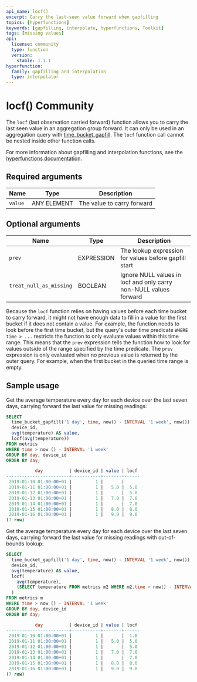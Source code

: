 ```yaml
---
api_name: locf()
excerpt: Carry the last-seen value forward when gapfilling
topics: [hyperfunctions]
keywords: [gapfilling, interpolate, hyperfunctions, Toolkit]
tags: [missing values]
api:
  license: community
  type: function
  version:
    stable: 1.1.1
hyperfunction:
  family: gapfilling and interpolation
  type: interpolator
---
```


# locf() <tag type="community">Community</tag>

The `locf` (last observation carried forward) function allows you to carry the
last seen value in an aggregation group forward. It can only be used in an
aggregation query with
[time_bucket_gapfill][time_bucket_gapfill].
The `locf` function call cannot be nested inside other function calls.

For more information about gapfilling and interpolation functions, see the
[hyperfunctions documentation][hyperfunctions-gapfilling].

## Required arguments

|Name|Type|Description|
|-|-|-|
|`value`|ANY ELEMENT|The value to carry forward|

## Optional arguments

|Name|Type|Description|
|-|-|-|
|`prev`|EXPRESSION|The lookup expression for values before gapfill start|
|`treat_null_as_missing`|BOOLEAN|Ignore NULL values in locf and only carry non-NULL values forward|

Because the `locf` function relies on having values before each time bucket to
carry forward, it might not have enough data to fill in a value for the first
bucket if it does not contain a value. For example, the function needs to look
before the first time bucket, but the query's outer time predicate `WHERE
time > ...` restricts the function to only evaluate values within this time
range. This means that the `prev` expression tells the function how to look for
values outside of the range specified by the time predicate. The `prev`
expression is only evaluated when no previous value is returned by the outer
query. For example, when the first bucket in the queried time range is empty.

## Sample usage

Get the average temperature every day for each device over the last seven days,
carrying forward the last value for missing readings:

```sql
SELECT
  time_bucket_gapfill('1 day', time, now() - INTERVAL '1 week', now()) AS day,
  device_id,
  avg(temperature) AS value,
  locf(avg(temperature))
FROM metrics
WHERE time > now () - INTERVAL '1 week'
GROUP BY day, device_id
ORDER BY day;

           day          | device_id | value | locf
------------------------+-----------+-------+------
 2019-01-10 01:00:00+01 |         1 |       |
 2019-01-11 01:00:00+01 |         1 |   5.0 |  5.0
 2019-01-12 01:00:00+01 |         1 |       |  5.0
 2019-01-13 01:00:00+01 |         1 |   7.0 |  7.0
 2019-01-14 01:00:00+01 |         1 |       |  7.0
 2019-01-15 01:00:00+01 |         1 |   8.0 |  8.0
 2019-01-16 01:00:00+01 |         1 |   9.0 |  9.0
(7 row)
```

Get the average temperature every day for each device over the last seven days,
carrying forward the last value for missing readings with out-of-bounds lookup:

```sql
SELECT
  time_bucket_gapfill('1 day', time, now() - INTERVAL '1 week', now()) AS day,
  device_id,
  avg(temperature) AS value,
  locf(
    avg(temperature),
    (SELECT temperature FROM metrics m2 WHERE m2.time < now() - INTERVAL '2 week' AND m.device_id = m2.device_id ORDER BY time DESC LIMIT 1)
  )
FROM metrics m
WHERE time > now () - INTERVAL '1 week'
GROUP BY day, device_id
ORDER BY day;

           day          | device_id | value | locf
------------------------+-----------+-------+------
 2019-01-10 01:00:00+01 |         1 |       |  1.0
 2019-01-11 01:00:00+01 |         1 |   5.0 |  5.0
 2019-01-12 01:00:00+01 |         1 |       |  5.0
 2019-01-13 01:00:00+01 |         1 |   7.0 |  7.0
 2019-01-14 01:00:00+01 |         1 |       |  7.0
 2019-01-15 01:00:00+01 |         1 |   8.0 |  8.0
 2019-01-16 01:00:00+01 |         1 |   9.0 |  9.0
(7 row)
```

[hyperfunctions-gapfilling]: /timescaledb/:currentVersion:/how-to-guides/hyperfunctions/gapfilling-interpolation/
[time_bucket_gapfill]: /api/:currentVersion:/hyperfunctions/gapfilling-interpolation/time_bucket_gapfill/
